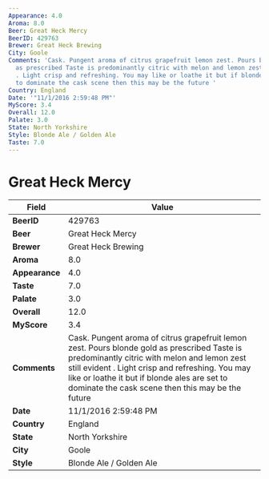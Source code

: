```yaml
---
Appearance: 4.0
Aroma: 8.0
Beer: Great Heck Mercy
BeerID: 429763
Brewer: Great Heck Brewing
City: Goole
Comments: 'Cask. Pungent aroma of citrus grapefruit lemon zest. Pours blonde gold
  as prescribed Taste is predominantly citric with melon and lemon zest still evident
  . Light crisp and refreshing. You may like or loathe it but if blonde ales are set
  to dominate the cask scene then this may be the future '
Country: England
Date: '"11/1/2016 2:59:48 PM"'
MyScore: 3.4
Overall: 12.0
Palate: 3.0
State: North Yorkshire
Style: Blonde Ale / Golden Ale
Taste: 7.0
---
```


# Great Heck Mercy

| Field         | Value |
|---------------|-------|
| **BeerID** | 429763 |
| **Beer** | Great Heck Mercy |
| **Brewer** | Great Heck Brewing |
| **Aroma** | 8.0 |
| **Appearance** | 4.0 |
| **Taste** | 7.0 |
| **Palate** | 3.0 |
| **Overall** | 12.0 |
| **MyScore** | 3.4 |
| **Comments** | Cask. Pungent aroma of citrus grapefruit lemon zest. Pours blonde gold as prescribed Taste is predominantly citric with melon and lemon zest still evident . Light crisp and refreshing. You may like or loathe it but if blonde ales are set to dominate the cask scene then this may be the future  |
| **Date** | 11/1/2016 2:59:48 PM |
| **Country** | England |
| **State** | North Yorkshire |
| **City** | Goole |
| **Style** | Blonde Ale / Golden Ale |

